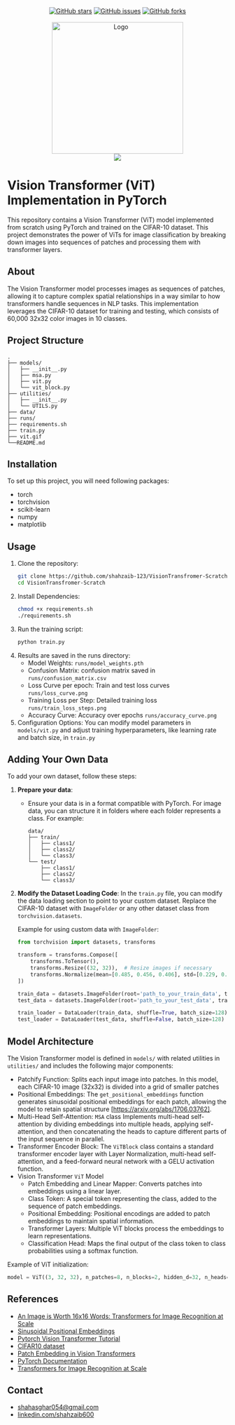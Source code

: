 
<div align="center">
    <a href="https://github.com/shahzaib-123/VisionTransfromer-Scratch/stargazers"><img alt="GitHub stars" src="https://img.shields.io/github/stars/shahzaib-123/VisionTransfromer-Scratch?style=for-the-badge&color=yellow&label=Project%20Stars&cacheSeconds=3600"></a>
    <a href="https://github.com/shahzaib-123/VisionTransfromer-Scratch/issues"><img alt="GitHub issues" src="https://img.shields.io/github/issues/shahzaib-123/VisionTransfromer-Scratch?color=brightgreen&label=issues&style=for-the-badge"></a>
    <a href="https://github.com/shahzaib-123/VisionTransfromer-Scratch/forks"><img alt="GitHub forks" src="https://img.shields.io/github/forks/shahzaib-123/VisionTransfromer-Scratch?color=9cf&label=forks&style=for-the-badge"></a>
</div>
<br>

<div align="center">
    <a href="shahzaib-123" target="_blank">
        <img src="https://github.com/shahzaib-123/VisionTransfromer-Scratch/blob/main/vit.gif" 
        alt="Logo" height="300" width="auto">
    </a>
</div>

<div align="center">
<img src="https://readme-typing-svg.demolab.com?font=Fira+Code&size=22&duration=4000&pause=5000&background=FFFFFF00&center=true&vCenter=true&multiline=true&width=435&lines=ViT in Action">
</div>

# Vision Transformer (ViT) Implementation in PyTorch
This repository contains a Vision Transformer (ViT) model implemented from scratch using PyTorch and trained on the CIFAR-10 dataset. This project demonstrates the power of ViTs for image classification by breaking down images into sequences of patches and processing them with transformer layers.

## About
The Vision Transformer model processes images as sequences of patches, allowing it to capture complex spatial relationships in a way similar to how transformers handle sequences in NLP tasks. This implementation leverages the CIFAR-10 dataset for training and testing, which consists of 60,000 32x32 color images in 10 classes.

## Project Structure
```
.
├── models/
│   ├── __init__.py
│   ├── msa.py
│   ├── vit.py
│   └── vit_block.py
├── utilities/
│   ├── __init__.py
│   └── UTILS.py
├── data/
├── runs/
├── requirements.sh
├── train.py
├── vit.gif
└──README.md

```
## Installation
To set up this project, you will need  following packages:
- torch
- torchvision
- scikit-learn
- numpy
- matplotlib

## Usage
1. Clone the repository:
    ```bash
    git clone https://github.com/shahzaib-123/VisionTransfromer-Scratch.git
    cd VisionTransfromer-Scratch
    ```
2. Install Dependencies:
    ```bash
    chmod +x requirements.sh
    ./requirements.sh
    ```
3. Run the training script:
    ```bash
    python train.py
    ```
4. Results are saved in the runs directory:
    * Model Weights: `runs/model_weights.pth`
    * Confusion Matrix: confusion matrix saved in `runs/confusion_matrix.csv`
    * Loss Curve per epoch: Train and test loss curves `runs/loss_curve.png`
    * Training Loss per Step: Detailed training loss `runs/train_loss_steps.png`
    * Accuracy Curve: Accuracy over epochs `runs/accuracy_curve.png`
5. Configuration Options: You can modify model parameters in `models/vit.py` and adjust training hyperparameters, like learning rate and batch size, in `train.py`

## Adding Your Own Data
To add your own dataset, follow these steps:
1. **Prepare your data**:
   - Ensure your data is in a format compatible with PyTorch. For image data, you can structure it in folders where each folder represents a class. For example:

     ```
     data/
     ├── train/
     │   ├── class1/
     │   ├── class2/
     │   └── class3/
     └── test/
         ├── class1/
         ├── class2/
         └── class3/
     ```
2. **Modify the Dataset Loading Code**:
   In the `train.py` file, you can modify the data loading section to point to your custom dataset. Replace the CIFAR-10 dataset with `ImageFolder` or any other dataset class from `torchvision.datasets`.

   Example for using custom data with `ImageFolder`:

   ```python
   from torchvision import datasets, transforms

   transform = transforms.Compose([
       transforms.ToTensor(),
       transforms.Resize((32, 32)),  # Resize images if necessary
       transforms.Normalize(mean=[0.485, 0.456, 0.406], std=[0.229, 0.224, 0.225])
   ])

   train_data = datasets.ImageFolder(root='path_to_your_train_data', transform=transform)
   test_data = datasets.ImageFolder(root='path_to_your_test_data', transform=transform)

   train_loader = DataLoader(train_data, shuffle=True, batch_size=128)
   test_loader = DataLoader(test_data, shuffle=False, batch_size=128)
   ```
  
## Model Architecture
The Vision Transformer model is defined in `models/` with related utilities in `utilities/` and includes the following major components:
* Patchify Function: Splits each input image into patches. In this model, each CIFAR-10 image (32x32) is divided into a grid of smaller patches
* Positional Embeddings: The `get_positional_embeddings` function generates sinusoidal positional embeddings for each patch, allowing the model to retain spatial structure [https://arxiv.org/abs/1706.03762].
* Multi-Head Self-Attention: `MSA` class Implements multi-head self-attention by dividing embeddings into multiple heads, applying self-attention, and then concatenating the heads to capture different parts of the input sequence in parallel.
* Transformer Encoder Block: The `ViTBlock` class contains a standard transformer encoder layer with Layer Normalization, multi-head self-attention, and a feed-forward neural network with a GELU activation function.
* Vision Transformer `ViT` Model
  * Patch Embedding and Linear Mapper: Converts patches into embeddings using a linear layer.
  * Class Token: A special token representing the class, added to the sequence of patch embeddings.
  * Positional Embedding: Positional encodings are added to patch embeddings to maintain spatial information.
  * Transformer Layers: Multiple ViT blocks process the embeddings to learn representations.
  * Classification Head: Maps the final output of the class token to class probabilities using a softmax function.

Example of ViT initialization:
```python
model = ViT((3, 32, 32), n_patches=8, n_blocks=2, hidden_d=32, n_heads=2, out_d=10).to(device)
```

## References
* <a href="https://arxiv.org/abs/2010.11929">An Image is Worth 16x16 Words: Transformers for Image Recognition at Scale<a/>
* <a href="https://arxiv.org/abs/1706.03762">Sinusoidal Positional Embeddings<a/>
* <a href="https://medium.com/@brianpulfer">Pytorch Vision Transformer Tutorial<a/>
* <a href="https://www.cs.toronto.edu/~kriz/cifar.html">CIFAR10 dataset<a/>
* <a href="https://openai.com/index/image-gpt/">Patch Embedding in Vision Transformers<a/>
* <a href="https://pytorch.org/docs/stable/index.html">PyTorch Documentation<a/>
* <a href="https://research.google/blog/transformers-for-image-recognition-at-scale/">Transformers for Image Recognition at Scale<a/>


## Contact
* shahasghar054@gmail.com
* <a href="https://www.linkedin.com/in/shahzaib600/">linkedin.com/shahzaib600<a/>
